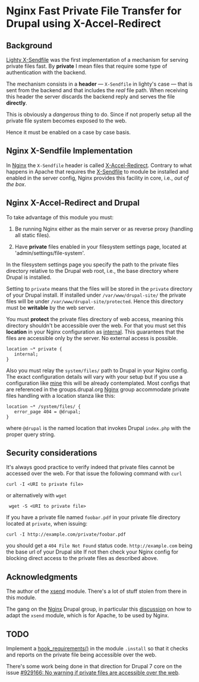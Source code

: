 # Nginx Fast Private File Transfer for Drupal using X-Accel-Redirect 


## Background

[Lighty X-Sendfile](http://blog.lighttpd.net/articles/2006/07/02/x-sendfile
"Lighty's life blog post on X-Sendfile")
was the first implementation of a mechanism for serving private files
fast. By **private** I mean files that require some type of
authentication with the backend. 

The mechanism consists in a **header** &mdash; `X-Sendfile` in
lighty's case &mdash; that is sent from the backend
and that includes the _real_ file path. When receiving this header the
server discards the backend reply and serves the file **directly**.

This is obviously a _dangerous_ thing to do. Since if not properly
setup all the private file system becomes exposed to the web.

Hence it must be enabled on a case by case basis.

## Nginx X-Sendfile Implementation

In [Nginx](http://wiki.nginx.org "Nginx Wiki") the `X-Sendfile` header is called
[X-Accel-Redirect](http://wiki.nginx.org/XSendfile "Nginx
implementation of X-Sendfile"). Contrary to what
happens in Apache that requires the
[X-Sendfile](https://tn123.org/mod_xsendfile/ "Apache X-Sendfile") to module be installed
and enabled in the server config, Nginx provides this facility in
core, i.e., _out of the box_.


## Nginx X-Accel-Redirect and Drupal

To take advantage of this module you must:

 1. Be running Nginx either as the main server or as reverse proxy
    (handling all static files).
    
 2. Have **private** files enabled in your filesystem settings page,
    located at 'admin/settings/file-system'.
    
In the filesystem settings page you specify the path to the private
files directory relative to the Drupal web root, i.e., the base
directory where Drupal is installed.

Setting to `private` means that the files will be stored in the
`private` directory of your Drupal install. If installed under
`/var/www/drupal-site/` the private files will be under
`/var/www/drupal-site/protected`. Hence this directory must be
**writable** by the web server.

You must **protect** the private files directory of web access,
meaning this directory shouldn't be accessible over the web. For that
you must set this **location** in your Nginx configuration as
[internal](http://wiki.nginx.org/NginxHttpCoreModule#internal). This
guarantees that the files are accessible only by the server. No
external access is possible.

  
    location ~* private {
       internal;  
    }    
    
Also you must relay the `system/files/` path to Drupal in your Nginx
config. The exact configuration details will vary with your setup but
if you use a configuration like
[mine](https://github.com/perusio/drupal-with-nginx "My Nginx config
on github") this will be already contemplated. Most configs that are
referenced in the groups.drupal.org
[Nginx](http://groups.drupal.org/nginx) group accommodate private
files handling with a location stanza like this:

    location ~* /system/files/ {
       error_page 404 = @drupal;
    }

where `@drupal` is the named location that invokes Drupal
`index.php` with the proper query string.

## Security considerations

It's always good practice to verify indeed that private files cannot
be accessed over the web. For that issue the following command with
`curl`

    curl -I <URI to private file>
    
or alternatively with `wget`
     
     wget -S <URI to private file>
 
If you have a private file named `foobar.pdf` in your private file
directory located at `private`, when issuing:
 
    curl -I http://example.com/private/foobar.pdf

you should get a `404 File Not Found` status
code. `http://example.com` being the base url of your Drupal site
If not then check your Nginx config for blocking direct access to the
private files as described above.
 
 
## Acknowledgments

The author of the [xsend](http://drupal.org/project/xsend "xsend
Drupal module") module. There's a lot of stuff stolen from there in
this module.

The gang on the [Nginx](http://groups.drupal.org/nginx) Drupal group,
in particular this [discussion](http://groups.drupal.org/node/36892)
on how to adapt the `xsend` module, which is for Apache, to be used by
Nginx.
 
 
## TODO 
 
Implement a [hook_requirements()](http://api.drupal.org/api/drupal/developer--hooks--install.php/function/hook_requirements/6
"Drupal 6 API hook requirements") in the module `.install` so that it
checks and reports on the private file being accessible over the web.

There's some work being done in that direction for Drupal 7 core on
the issue [#929166: No warning if private files are accessible over the web](http://drupal.org/node/929166).
